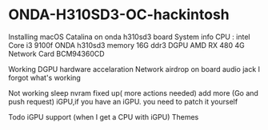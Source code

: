 # ONDA-H310SD3-OC-hackintosh
Installing macOS Catalina on onda h310sd3 board
System info
CPU : intel Core i3 9100f
ONDA h310sd3
memory 16G ddr3
DGPU AMD RX 480 4G
Network Card BCM94360CD

Working
DGPU hardware accelaration
Network airdrop
on board audio jack
I forgot what's working

Not working 
sleep
nvram fixed up( more actions needed)
add more (Go and push request)
iGPU,if you have an iGPU. you need to patch it yourself



Todo
iGPU support (when I get a CPU with iGPU)
Themes




